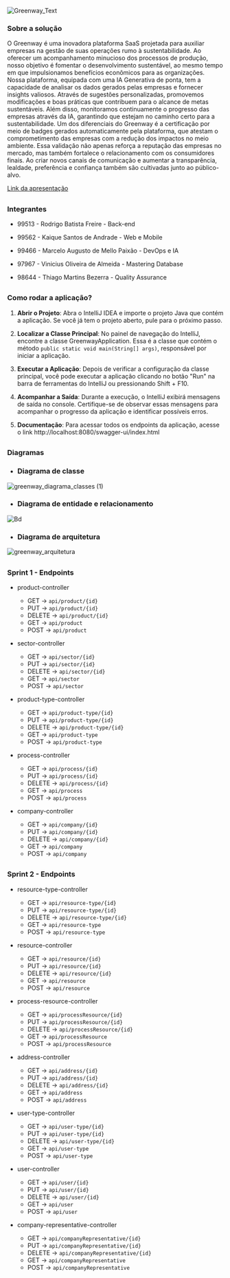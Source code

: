 ![Greenway_Text](https://github.com/greenway-FIAP/backend/assets/80494196/8a781b86-00a3-4bfd-a242-3faa35f00e57)

### Sobre a solução
O Greenway é uma inovadora plataforma SaaS projetada para auxiliar empresas na gestão de suas operações rumo à sustentabilidade. Ao oferecer um acompanhamento minucioso dos processos de produção, nosso objetivo é fomentar o desenvolvimento sustentável, ao mesmo tempo em que impulsionamos benefícios econômicos para as organizações. Nossa plataforma, equipada com uma IA Generativa de ponta, tem a capacidade de analisar os dados gerados pelas empresas e fornecer insights valiosos. Através de sugestões personalizadas, promovemos modificações e boas práticas que contribuem para o alcance de metas sustentáveis. Além disso, monitoramos continuamente o progresso das empresas através da IA, garantindo que estejam no caminho certo para a sustentabilidade. Um dos diferenciais do Greenway é a certificação por meio de badges gerados automaticamente pela plataforma, que atestam o comprometimento das empresas com a redução dos impactos no meio ambiente. Essa validação não apenas reforça a reputação das empresas no mercado, mas também fortalece o relacionamento com os consumidores finais. Ao criar novos canais de comunicação e aumentar a transparência, lealdade, preferência e confiança também são cultivadas junto ao público-alvo.

[Link da apresentação](https://youtu.be/WJ93nQ6kmbc)

##

### Integrantes

- 99513 - Rodrigo Batista Freire - Back-end

- 99562 - Kaique Santos de Andrade - Web e Mobile

- 99466 - Marcelo Augusto de Mello Paixão - DevOps e IA

- 97967 - Vinicius Oliveira de Almeida - Mastering Database

- 98644 - Thiago Martins Bezerra - Quality Assurance

##

### Como rodar a aplicação?

1. **Abrir o Projeto**: Abra o IntelliJ IDEA e importe o projeto Java que contém a aplicação. Se você já tem o projeto aberto, pule para o próximo passo.

2. **Localizar a Classe Principal**: No painel de navegação do IntelliJ, encontre a classe GreenwayApplication. Essa é a classe que contém o método `public static void main(String[] args)`, responsável por iniciar a aplicação.

4. **Executar a Aplicação**: Depois de verificar a configuração da classe principal, você pode executar a aplicação clicando no botão "Run" na barra de ferramentas do IntelliJ ou pressionando Shift + F10.

5. **Acompanhar a Saída**: Durante a execução, o IntelliJ exibirá mensagens de saída no console. Certifique-se de observar essas mensagens para acompanhar o progresso da aplicação e identificar possíveis erros.

6. **Documentação**: Para acessar todos os endpoints da aplicação, acesse o link http://localhost:8080/swagger-ui/index.html

##

### Diagramas

- ### Diagrama de classe
![greenway_diagrama_classes (1)](https://github.com/greenway-FIAP/backend/assets/89154929/be1eb7f7-bbbb-47e2-9145-1b865ccdab93)


- ### Diagrama de entidade e relacionamento
![Bd](https://github.com/greenway-FIAP/backend/assets/89154929/4f77882c-d73d-4519-9a5e-ce618520add3)


- ### Diagrama de arquitetura
![greenway_arquitetura](https://github.com/greenway-FIAP/backend/assets/89154929/42558ab9-e76d-41b6-b131-5caff565c009)

##

### Sprint 1 - Endpoints

- product-controller
  * GET -> `api/product/{id}`
  * PUT -> `api/product/{id}`
  * DELETE -> `api/product/{id}`
  * GET -> `api/product`
  * POST -> `api/product`
 
- sector-controller
  * GET -> `api/sector/{id}`
  * PUT -> `api/sector/{id}`
  * DELETE -> `api/sector/{id}`
  * GET -> `api/sector`
  * POST -> `api/sector`

- product-type-controller
  * GET ->  `api/product-type/{id}`
  * PUT -> `api/product-type/{id}`
  * DELETE -> `api/product-type/{id}`
  * GET -> `api/product-type`
  * POST -> `api/product-type`

- process-controller
  * GET -> `api/process/{id}`
  * PUT -> `api/process/{id}`
  * DELETE -> `api/process/{id}`
  * GET -> `api/process`
  * POST -> `api/process`

- company-controller
  * GET -> `api/company/{id}`
  * PUT -> `api/company/{id}`
  * DELETE -> `api/company/{id}`
  * GET -> `api/company`
  * POST -> `api/company`

##

 ### Sprint 2 - Endpoints
 
- resource-type-controller
  * GET ->  `api/resource-type/{id}`
  * PUT -> `api/resource-type/{id}`
  * DELETE -> `api/resource-type/{id}`
  * GET -> `api/resource-type`
  * POST -> `api/resource-type`

- resource-controller
  * GET -> `api/resource/{id}`
  * PUT -> `api/resource/{id}`
  * DELETE -> `api/resource/{id}`
  * GET -> `api/resource`
  * POST -> `api/resource`

- process-resource-controller
  * GET -> `api/processResource/{id}`
  * PUT -> `api/processResource/{id}`
  * DELETE -> `api/processResource/{id}`
  * GET -> `api/processResource`
  * POST -> `api/processResource`

- address-controller
  * GET -> `api/address/{id}`
  * PUT -> `api/address/{id}`
  * DELETE -> `api/address/{id}`
  * GET -> `api/address`
  * POST -> `api/address`

- user-type-controller
  * GET ->  `api/user-type/{id}`
  * PUT -> `api/user-type/{id}`
  * DELETE -> `api/user-type/{id}`
  * GET -> `api/user-type`
  * POST -> `api/user-type`

- user-controller
  * GET -> `api/user/{id}`
  * PUT -> `api/user/{id}`
  * DELETE -> `api/user/{id}`
  * GET -> `api/user`
  * POST -> `api/user`

- company-representative-controller
  * GET -> `api/companyRepresentative/{id}`
  * PUT -> `api/companyRepresentative/{id}`
  * DELETE -> `api/companyRepresentative/{id}`
  * GET -> `api/companyRepresentative`
  * POST -> `api/companyRepresentative`

 

